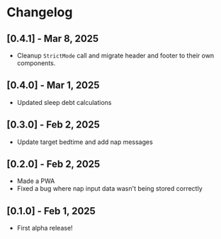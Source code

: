 # Changelog

## [0.4.1] - Mar 8, 2025

-   Cleanup `StrictMode` call and migrate header and footer to their own components.

## [0.4.0] - Mar 1, 2025

-   Updated sleep debt calculations

## [0.3.0] - Feb 2, 2025

-   Update target bedtime and add nap messages

## [0.2.0] - Feb 2, 2025

-   Made a PWA
-   Fixed a bug where nap input data wasn't being stored correctly

## [0.1.0] - Feb 1, 2025

-   First alpha release!
